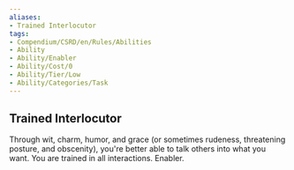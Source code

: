 ```yaml
---
aliases:
- Trained Interlocutor
tags:
- Compendium/CSRD/en/Rules/Abilities
- Ability
- Ability/Enabler
- Ability/Cost/0
- Ability/Tier/Low
- Ability/Categories/Task
---
```


  
## Trained Interlocutor  
Through wit, charm, humor, and grace (or sometimes rudeness, threatening posture, and obscenity), you're better able to talk others into what you want. You are trained in all interactions. Enabler.